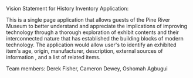Vision Statement for History Inventory Application:

 This <application name> is a single page application that allows guests of the Pine River Museum to better understand and appreciate the implications of improving technology through a thorough exploration of exhibit contents and their interconnected nature that has established the building blocks of modern technology. The application would allow user's to identify an exhibited item's age, origin, manufacturer, description, external sources of information <include extra info>, and a list of related items.

Team members: Derek Fisher, Cameron Dewey, Oshomah Agbugui
